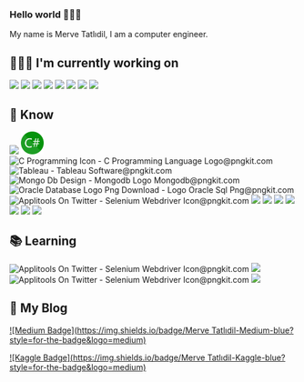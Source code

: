 ### Hello world 🙋🏻‍♀️
My name is Merve Tatlıdil, I am a computer engineer.

## 👩🏻‍💻 I'm currently working on

<code><a href="" target="_blank"><img height="40" src="https://www.vectorlogo.zone/logos/python/python-official.svg"></a></code>
<code><a href="" target="_blank"><img height="40" src="https://www.vectorlogo.zone/logos/numpy/numpy-ar21.svg"></a></code>
<code><img src="https://upload.wikimedia.org/wikipedia/commons/0/05/Scikit_learn_logo_small.svg" height="40" ></code>
<code><img src="https://geo-python.github.io/site/_images/pandas_logo.png" height="40" ></code>
<code><img src="https://www.vectorlogo.zone/logos/sqlite/sqlite-ar21.svg" height="40" ></code>
<code><img src="https://www.vectorlogo.zone/logos/mysql/mysql-ar21.svg" height="40" ></code>
<code><img src="https://okpanico.files.wordpress.com/2011/05/logo2.png" height="25" ></code>
<code><a href="" target="_blank"><img height="40" src="https://www.vectorlogo.zone/logos/jupyter/jupyter-ar21.svg"></a></code>

## 🧠 Know

<img src="https://www.vectorlogo.zone/logos/java/java-ar21.svg" height="40" />  <img src="https://github.com/github/explore/blob/master/topics/csharp/csharp.png?raw=true" height="40" /> <img src="https://www.pngkit.com/png/detail/101-1010012_c-programming-icon-c-programming-language-logo.png" alt="C Programming Icon - C Programming Language Logo@pngkit.com" height="40" >  <img src="https://www.pngkit.com/png/detail/787-7876071_tableau-tableau-software.png" alt="Tableau - Tableau Software@pngkit.com" height="40" > <img src="https://www.pngkit.com/png/detail/383-3838914_mongo-db-design-mongodb-logo-mongodb.png" alt="Mongo Db Design - Mongodb Logo Mongodb@pngkit.com" height="40" > <img src="https://www.pngkit.com/png/detail/142-1422061_oracle-database-logo-png-download-logo-oracle-sql.png" alt="Oracle Database Logo Png Download - Logo Oracle Sql Png@pngkit.com" height="40" > <img src="https://www.tutorialandexample.com/wp-content/uploads/2020/02/Tkinter-%E2%80%93-Python.png" alt="Applitools On Twitter - Selenium Webdriver Icon@pngkit.com" height="40" > <code><a href="" target="_blank"><img height="40" src="https://www.vectorlogo.zone/logos/visualstudio_code/visualstudio_code-icon.svg"></a></code>
<code><a href="" target="_blank"><img height="40" src="https://www.vectorlogo.zone/logos/eclipse/eclipse-ar21.svg"></a></code>
<code><a href="" target="_blank"><img height="40" src="https://www.vectorlogo.zone/logos/trello/trello-ar21.svg"></a></code>
<code><a href="" target="_blank"><img height="40" src="https://www.vectorlogo.zone/logos/google_analytics/google_analytics-ar21.svg"></a></code>
<code><a href="" target="_blank"><img height="40" src="https://www.vectorlogo.zone/logos/json/json-ar21.svg"></a></code>
<code><a href="" target="_blank"><img height="40" src="https://www.vectorlogo.zone/logos/linux/linux-ar21.svg"></a></code>
<code><a href="" target="_blank"><img height="40" src="https://www.vectorlogo.zone/logos/qtio/qtio-ar21.svg"></a></code>

## 📚 Learning

<img src="https://www.pngkit.com/png/detail/519-5198030_applitools-on-twitter-selenium-webdriver-icon.png" alt="Applitools On Twitter - Selenium Webdriver Icon@pngkit.com" height="40" > <code><a href="" target="_blank"><img height="40" src="https://www.vectorlogo.zone/logos/tensorflow/tensorflow-ar21.svg"></a></code>
<img src="https://opendatascience.com/wp-content/uploads/2018/10/K2.png" alt="Applitools On Twitter - Selenium Webdriver Icon@pngkit.com" height="40" >
<code><a href="" target="_blank"><img height="40" src="https://www.vectorlogo.zone/logos/pytorch/pytorch-ar21.svg"></a></code>

## 📒 My Blog

[![Medium Badge](https://img.shields.io/badge/Merve Tatlıdil-Medium-blue?style=for-the-badge&logo=medium)](https://medium.com/@mervetatlidil)

[![Kaggle Badge](https://img.shields.io/badge/Merve Tatlıdil-Kaggle-blue?style=for-the-badge&logo=medium)](https://www.kaggle.com/merve199/account)
